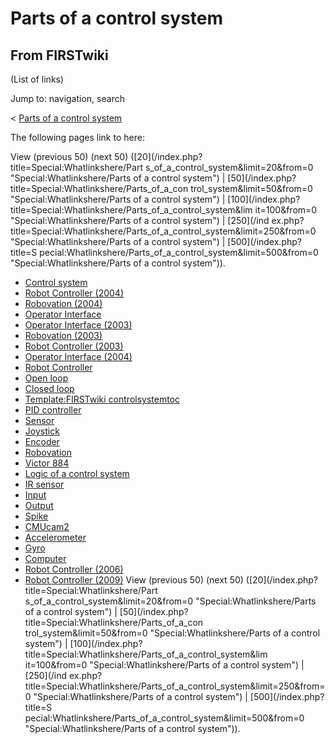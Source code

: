 # Parts of a control system

## From FIRSTwiki

(List of links)

Jump to: navigation, search

< [Parts of a control system](/index.php?title=Parts_of_a_control_system&redirect=no "Parts of a
control system")

The following pages link to here:

View (previous 50) (next 50) ([20](/index.php?title=Special:Whatlinkshere/Part
s_of_a_control_system&limit=20&from=0 "Special:Whatlinkshere/Parts of a
control system") | [50](/index.php?title=Special:Whatlinkshere/Parts_of_a_con
trol_system&limit=50&from=0 "Special:Whatlinkshere/Parts of a control system") | [100](/index.php?title=Special:Whatlinkshere/Parts_of_a_control_system&lim
it=100&from=0 "Special:Whatlinkshere/Parts of a control system") | [250](/ind
ex.php?title=Special:Whatlinkshere/Parts_of_a_control_system&limit=250&from=0 "Special:Whatlinkshere/Parts of a control system") | [500](/index.php?title=S
pecial:Whatlinkshere/Parts_of_a_control_system&limit=500&from=0 "Special:Whatlinkshere/Parts of a control system")).

- [Control system](Control_system "Control system")
- [Robot Controller (2004)](Robot_Controller_%282004%29 "Robot Controller \(2004\)")
- [Robovation (2004)](Robovation_%282004%29 "Robovation \(2004\)")
- [Operator Interface](operator-interface)
- [Operator Interface (2003)](Operator_Interface_%282003%29 "Operator Interface \(2003\)")
- [Robovation (2003)](Robovation_%282003%29 "Robovation \(2003\)")
- [Robot Controller (2003)](Robot_Controller_%282003%29 "Robot Controller \(2003\)")
- [Operator Interface (2004)](Operator_Interface_%282004%29 "Operator Interface \(2004\)")
- [Robot Controller](robot-controller)
- [Open loop](Open_loop "Open loop")
- [Closed loop](Closed_loop "Closed loop")
- [Template:FIRSTwiki controlsystemtoc](Template:FIRSTwiki_controlsystemtoc "Template:FIRSTwiki controlsystemtoc")
- [PID controller](PID_controller "PID controller")
- [Sensor](sensor)
- [Joystick](joystick)
- [Encoder](Encoder "Encoder")
- [Robovation](robovation)
- [Victor 884](victor-884)
- [Logic of a control system](Logic_of_a_control_system "Logic of a control system")
- [IR sensor](IR_sensor "IR sensor")
- [Input](Input "Input")
- [Output](Output "Output")
- [Spike](spike-relay)
- [CMUcam2](CMUcam2 "CMUcam2")
- [Accelerometer](Accelerometer "Accelerometer")
- [Gyro](gyro)
- [Computer](Computer "Computer")
- [Robot Controller (2006)](Robot_Controller_%282006%29 "Robot Controller \(2006\)")
- [Robot Controller (2009)](Robot_Controller_%282009%29 "Robot Controller \(2009\)") View (previous 50) (next 50) ([20](/index.php?title=Special:Whatlinkshere/Part
  s_of_a_control_system&limit=20&from=0 "Special:Whatlinkshere/Parts of a
  control system") | [50](/index.php?title=Special:Whatlinkshere/Parts_of_a_con
  trol_system&limit=50&from=0 "Special:Whatlinkshere/Parts of a control system") | [100](/index.php?title=Special:Whatlinkshere/Parts_of_a_control_system&lim
  it=100&from=0 "Special:Whatlinkshere/Parts of a control system") | [250](/ind
  ex.php?title=Special:Whatlinkshere/Parts_of_a_control_system&limit=250&from=0 "Special:Whatlinkshere/Parts of a control system") | [500](/index.php?title=S
  pecial:Whatlinkshere/Parts_of_a_control_system&limit=500&from=0 "Special:Whatlinkshere/Parts of a control system")).
